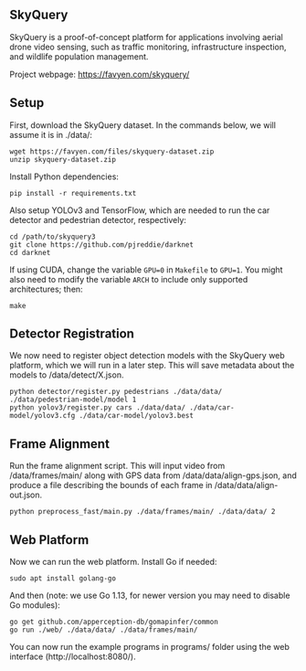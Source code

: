 SkyQuery
--------

SkyQuery is a proof-of-concept platform for applications involving aerial drone
video sensing, such as traffic monitoring, infrastructure inspection, and
wildlife population management.

Project webpage: https://favyen.com/skyquery/


Setup
-----

First, download the SkyQuery dataset. In the commands below, we will assume it
is in ./data/:

	wget https://favyen.com/files/skyquery-dataset.zip
	unzip skyquery-dataset.zip

Install Python dependencies:

	pip install -r requirements.txt

Also setup YOLOv3 and TensorFlow, which are needed to run the car detector and
pedestrian detector, respectively:

	cd /path/to/skyquery3
	git clone https://github.com/pjreddie/darknet
	cd darknet
If using CUDA, change the variable `GPU=0` in `Makefile` to `GPU=1`. You might also need to modify the variable `ARCH` to include only supported architectures; then:

	make


Detector Registration
---------------------

We now need to register object detection models with the SkyQuery web platform,
which we will run in a later step. This will save metadata about the models to
/data/detect/X.json.

	python detector/register.py pedestrians ./data/data/ ./data/pedestrian-model/model 1
	python yolov3/register.py cars ./data/data/ ./data/car-model/yolov3.cfg ./data/car-model/yolov3.best


Frame Alignment
---------------

Run the frame alignment script. This will input video from /data/frames/main/
along with GPS data from /data/data/align-gps.json, and produce a file
describing the bounds of each frame in /data/data/align-out.json.

	python preprocess_fast/main.py ./data/frames/main/ ./data/data/ 2


Web Platform
------------

Now we can run the web platform. Install Go if needed:

	sudo apt install golang-go

And then (note: we use Go 1.13, for newer version you may need to disable Go modules):

	go get github.com/apperception-db/gomapinfer/common
	go run ./web/ ./data/data/ ./data/frames/main/

You can now run the example programs in programs/ folder using the web
interface (http://localhost:8080/).
